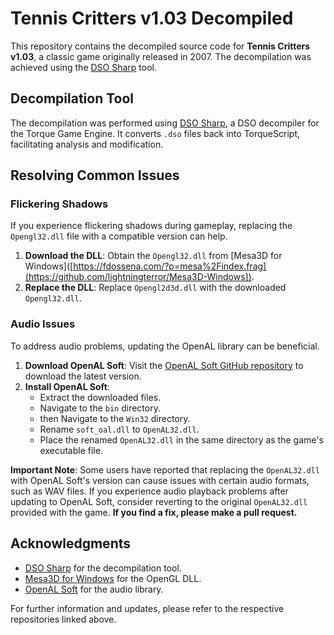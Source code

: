 # Tennis Critters v1.03 Decompiled

This repository contains the decompiled source code for **Tennis Critters v1.03**, a classic game originally released in 2007. The decompilation was achieved using the [DSO Sharp](https://github.com/Elletra/dso-sharp) tool.

## Decompilation Tool

The decompilation was performed using [DSO Sharp](https://github.com/Elletra/dso-sharp), a DSO decompiler for the Torque Game Engine. It converts `.dso` files back into TorqueScript, facilitating analysis and modification.

## Resolving Common Issues

### Flickering Shadows

If you experience flickering shadows during gameplay, replacing the `Opengl32.dll` file with a compatible version can help.

1. **Download the DLL**: Obtain the `Opengl32.dll` from [Mesa3D for Windows]([https://fdossena.com/?p=mesa%2Findex.frag](https://github.com/lightningterror/Mesa3D-Windows]).
2. **Replace the DLL**: Replace `Opengl2d3d.dll` with the downloaded `Opengl32.dll`.

### Audio Issues

To address audio problems, updating the OpenAL library can be beneficial.

1. **Download OpenAL Soft**: Visit the [OpenAL Soft GitHub repository](https://github.com/kcat/openal-soft) to download the latest version.
2. **Install OpenAL Soft**:
   - Extract the downloaded files.
   - Navigate to the `bin` directory.
   - then Navigate to the `Win32` directory.
   - Rename `soft_oal.dll` to `OpenAL32.dll`.
   - Place the renamed `OpenAL32.dll` in the same directory as the game's executable file.

**Important Note**: Some users have reported that replacing the `OpenAL32.dll` with OpenAL Soft's version can cause issues with certain audio formats, such as WAV files. If you experience audio playback problems after updating to OpenAL Soft, consider reverting to the original `OpenAL32.dll` provided with the game. **If you find a fix, please make a pull request.**

## Acknowledgments

- [DSO Sharp](https://github.com/Elletra/dso-sharp) for the decompilation tool.
- [Mesa3D for Windows](https://fdossena.com/?p=mesa%2Findex.frag) for the OpenGL DLL.
- [OpenAL Soft](https://github.com/kcat/openal-soft) for the audio library.

For further information and updates, please refer to the respective repositories linked above. 
